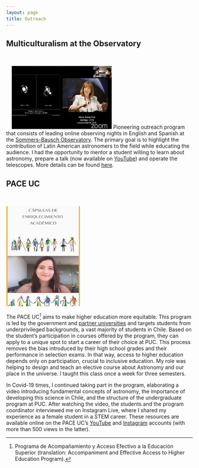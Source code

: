 ```yaml
---
layout: page
title: Outreach
---
```



<style>
img[src="https://github.com/csechiburu/csechiburu.github.io/blob/main/Images/MO.png?raw=true"] {
  float: right;
}
</style>

<body>

<h2>Multiculturalism at the Observatory</h2>
 
  <br>

<p><img src="https://github.com/csechiburu/csechiburu.github.io/blob/main/Images/MO.png?raw=true" alt="MO" style="width:270px;height:170px;margin-left:15px;">
Pioneering outreach program that consists of leading online observing nights in English and Spanish at the <a href="https://www.colorado.edu/sbo/"> Sommers-Bausch Observatory</a>. The primary goal is to highlight the contribution of Latin American astronomers to the field while educating the audience. I had the opportunity to mentor a student willing to learn about astronomy, prepare a talk (now available on <a href="https://www.youtube.com/channel/UCCom3frTr5azQtlcBti6KgA"> YouTube</a>) and operate the telescopes. More details can be found <a href="https://www.colorado.edu/sbo/student-activities/multiculturalism-sbo-multiculturalismo-en-sbo"> here</a>.</p>

</body>

<style>
img[src="https://github.com/csechiburu/csechiburu.github.io/blob/main/Images/pace.png?raw=true"] {
  float: left;
}
</style>



<h2>PACE UC</h2>
 
 <br>

<p><img src="https://github.com/csechiburu/csechiburu.github.io/blob/main/Images/pace.png?raw=true" alt="PACE" style="width:200px;height:270px;margin-right:15px;">
  
The PACE UC[^fn-1] aims to make higher education more equitable. This program is led by the government and <a href="https://inclusion.uc.cl/pace-uc/"> partner universities</a> and targets students from underprivileged backgrounds, a vast majority of students in Chile. Based on the student’s participation in courses offered by the program, they can apply to a unique spot to start a career of their choice at PUC. This process removes the bias introduced by their high school grades and their performance in selection exams. In that way, access to higher education depends only on participation, crucial to inclusive education. My role was helping to design and teach an elective course about Astronomy and our place in the universe. I taught this class once a week for three semesters.</p>
<p> In Covid-19 times, I continued taking part in the program, elaborating a video introducing fundamental concepts of astronomy, the importance of developing this science in Chile, and the structure of the undergraduate program at PUC. After watching the video, the students and the program coordinator interviewed me on Instagram Live, where I shared my experience as a female student in a STEM career. These resources are available online on the PACE UC’s <a href="https://www.youtube.com/watch?v=iyfr34M0FY4&t=1s">YouTube</a> and <a href="https://www.instagram.com/paceuc_oficial/channel/">Instagram</a> accounts (with more than 500 views in the latter).</p>



[^fn-1]:Programa de Acompañamiento y Acceso Efectivo a la Educación Superior (translation: Accompaniment and Effective Access to Higher Education Program).
